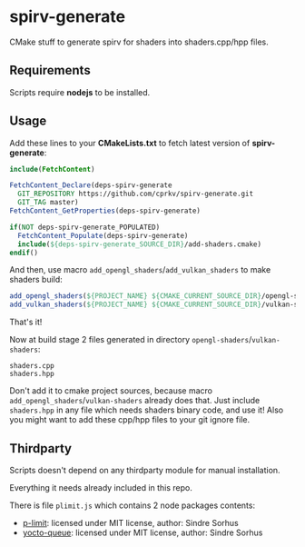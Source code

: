 # spirv-generate

CMake stuff to generate spirv for shaders into shaders.cpp/hpp files.

## Requirements

Scripts require **nodejs** to be installed.

## Usage

Add these lines to your **CMakeLists.txt** to fetch latest version of **spirv-generate**:

```cmake
include(FetchContent)

FetchContent_Declare(deps-spirv-generate
  GIT_REPOSITORY https://github.com/cprkv/spirv-generate.git
  GIT_TAG master)
FetchContent_GetProperties(deps-spirv-generate)

if(NOT deps-spirv-generate_POPULATED)
  FetchContent_Populate(deps-spirv-generate)
  include(${deps-spirv-generate_SOURCE_DIR}/add-shaders.cmake)
endif()
```

And then, use macro `add_opengl_shaders`/`add_vulkan_shaders` to make shaders build:

```cmake
add_opengl_shaders(${PROJECT_NAME} ${CMAKE_CURRENT_SOURCE_DIR}/opengl-shaders)
add_vulkan_shaders(${PROJECT_NAME} ${CMAKE_CURRENT_SOURCE_DIR}/vulkan-shaders)
```

That's it!

Now at build stage 2 files generated in directory `opengl-shaders`/`vulkan-shaders`:

```
shaders.cpp
shaders.hpp
```

Don't add it to cmake project sources, because macro `add_opengl_shaders`/`vulkan-shaders` already does that.
Just include `shaders.hpp` in any file which needs shaders binary code, and use it!
Also you might want to add these cpp/hpp files to your git ignore file.

## Thirdparty

Scripts doesn't depend on any thirdparty module for manual installation.

Everything it needs already included in this repo.

There is file `plimit.js` which contains 2 node packages contents:

- [p-limit](https://www.npmjs.com/package/p-limit): licensed under MIT license, author: Sindre Sorhus
- [yocto-queue](https://www.npmjs.com/package/yocto-queue): licensed under MIT license, author: Sindre Sorhus
